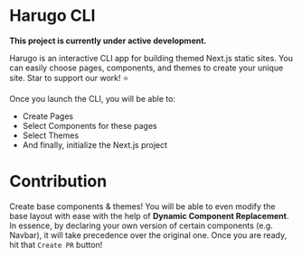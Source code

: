 # Harugo CLI 
<strong>This project is currently under active development.</strong>

Harugo is an interactive CLI app for building themed Next.js static sites. You can easily choose pages, components, and themes to create your unique site. Star to support our work! ⭐

Once you launch the CLI, you will be able to:
- Create Pages
- Select Components for these pages
- Select Themes
- And finally, initialize the Next.js project

# Contribution
 Create base components & themes! You will be able to even modify the base layout with ease with the help of <strong>Dynamic Component Replacement</strong>.<br/>
 In essence, by declaring your own version of certain components (e.g. Navbar), it will take precedence over the original one. Once you are ready, hit that `Create PR` button!
  

